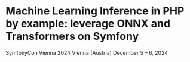 # Machine Learning Inference in PHP by example: leverage ONNX and Transformers on Symfony

SymfonyCon Vienna 2024
Vienna (Austria)
December 5 – 6, 2024
